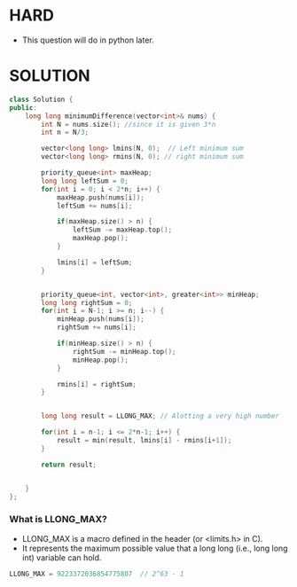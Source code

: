 # HARD

* This question will do in python later.

# SOLUTION 
```cpp
class Solution {
public:
    long long minimumDifference(vector<int>& nums) {
        int N = nums.size(); //since it is given 3*n
        int n = N/3;

        vector<long long> lmins(N, 0);  // Left minimum sum
        vector<long long> rmins(N, 0); // right minimum sum

        priority_queue<int> maxHeap;
        long long leftSum = 0;
        for(int i = 0; i < 2*n; i++) {
            maxHeap.push(nums[i]);
            leftSum += nums[i];

            if(maxHeap.size() > n) {
                leftSum -= maxHeap.top();
                maxHeap.pop();
            }

            lmins[i] = leftSum;
        }


        priority_queue<int, vector<int>, greater<int>> minHeap;
        long long rightSum = 0;
        for(int i = N-1; i >= n; i--) {
            minHeap.push(nums[i]);
            rightSum += nums[i];

            if(minHeap.size() > n) {
                rightSum -= minHeap.top();
                minHeap.pop();
            }

            rmins[i] = rightSum;
        }


        long long result = LLONG_MAX; // Alotting a very high number

        for(int i = n-1; i <= 2*n-1; i++) {
            result = min(result, lmins[i] - rmins[i+1]);
        }

        return result;


    }
};
```


### What is LLONG_MAX?
* LLONG_MAX is a macro defined in the <climits> header (or <limits.h> in C).
* It represents the maximum possible value that a long long (i.e., long long int) variable can hold.

```cpp
LLONG_MAX = 9223372036854775807  // 2^63 - 1
```
